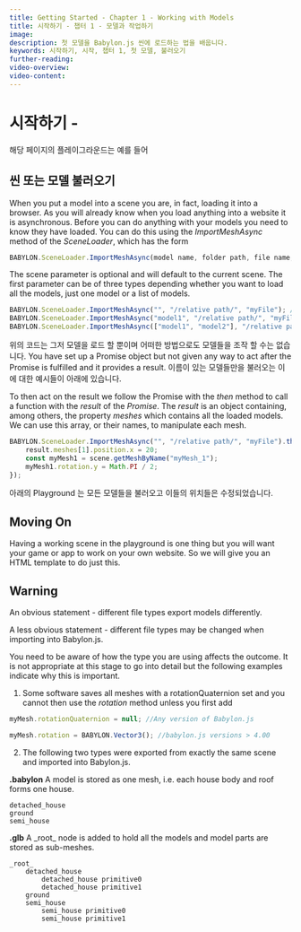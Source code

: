 ```yaml
---
title: Getting Started - Chapter 1 - Working with Models
title: 시작하기 - 챕터 1 - 모델과 작업하기
image:
description: 첫 모델을 Babylon.js 씬에 로드하는 법을 배웁니다.
keywords: 시작하기, 시작, 챕터 1, 첫 모델, 불러오기
further-reading:
video-overview:
video-content:
---
```


<!-- # Getting Started - Working with Models -->
# 시작하기 - 

<!-- The playgrounds on this page contain, for example, houses which are be positioned and rotated. Once we have introduced you to the basics of importing and putting your project on a web page we will give you details on how to do this with Babylon.js code. -->
해당 페이지의 플레이그라운드는 예를 들어 

<!-- ## Importing a Scene or Model -->
## 씬 또는 모델 불러오기

When you put a model into a scene you are, in fact, loading it into a browser. As you will already know when you load anything into a website it is asynchronous. Before you can do anything with your models you need to know they have loaded. You can do this using the _ImportMeshAsync_ method of the _SceneLoader_, which has the form

```javascript
BABYLON.SceneLoader.ImportMeshAsync(model name, folder path, file name, scene);
```

The scene parameter is optional and will default to the current scene. The first parameter can be of three types depending whether you want to load all the models, just one model or a list of models.

```javascript
BABYLON.SceneLoader.ImportMeshAsync("", "/relative path/", "myFile"); //empty string all meshes
BABYLON.SceneLoader.ImportMeshAsync("model1", "/relative path/", "myFile"); //Name of model for one model
BABYLON.SceneLoader.ImportMeshAsync(["model1", "model2"], "/relative path/", "myFile"); //Array of model names
```

<!-- All of the above will only load the models and you will not be able to manipulate them in any way. You have set up a Promise object but not given any way to act after the Promise is fulfilled and it provides a result. Examples of this are in the following two playground which **only** import the named models.  -->
위의 코드는 그저 모델을 로드 할 뿐이며 어떠한 방법으로도 모델들을 조작 할 수는 없습니다. You have set up a Promise object but not given any way to act after the Promise is fulfilled and it provides a result. 이름이 있는 모델들만을 불러오는 이에 대한 예시들이 아래에 있습니다.

<Playground id="#YNEAUL#11" title="Loading Your First Model" description="Load a model into a scene." image="/img/playgroundsAndNMEs/gettingStartedFirstModel.jpg"/>

<Playground id="#YNEAUL#12" title="Loading Multiple Models at Once" description="Load multiple models into a scene." image="/img/playgroundsAndNMEs/gettingStartedFirstModelwGrass.jpg"/>

To then act on the result we follow the Promise with the _then_ method to call a function with the _result_ of the _Promise_. The _result_ is an object containing, among others, the property _meshes_ which contains all the loaded models. We can use this array, or their names, to manipulate each mesh.

```javascript
BABYLON.SceneLoader.ImportMeshAsync("", "/relative path/", "myFile").then((result) => {
    result.meshes[1].position.x = 20;
    const myMesh1 = scene.getMeshByName("myMesh_1");
    myMesh1.rotation.y = Math.PI / 2;
});
```

<!-- This playground imports all the models and their positions are changed. -->
아래의 Playground 는 모든 모델들을 불러오고 이들의 위치들은 수정되었습니다.

<Playground id="#YNEAUL#13" title="Modifying Models After Load" description="Load a model into a scene and modify their position after loading completes." image="/img/playgroundsAndNMEs/gettingStartedFirstModelLoadSuccess.jpg"/>

## Moving On

Having a working scene in the playground is one thing but you will want your game or app to work on your own website. So we will give you an HTML template to do just this.

## Warning

An obvious statement - different file types export models differently.

A less obvious statement - different file types may be changed when importing into Babylon.js.

You need to be aware of how the type you are using affects the outcome. It is not appropriate at this stage to go into detail but the following examples indicate why this is important.

1. Some software saves all meshes with a rotationQuaternion set and you cannot then use the _rotation_ method unless you first add

```javascript
myMesh.rotationQuaternion = null; //Any version of Babylon.js
```

```javascript
myMesh.rotation = BABYLON.Vector3(); //babylon.js versions > 4.00
```

2. The following two types were exported from exactly the same scene and imported into Babylon.js.

**.babylon**
A model is stored as one mesh, i.e. each house body and roof forms one house.

```
detached_house
ground
semi_house
```

**.glb**
A \_root\_ node is added to hold all the models and model parts are stored as sub-meshes.

```
_root_
    detached_house
        detached_house primitive0
        detached_house primitive1
    ground
    semi_house
        semi_house primitive0
        semi_house primitive1
```
